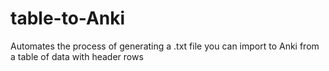 # table-to-Anki
Automates the process of generating a .txt file you can import to Anki from a table of data with header rows
